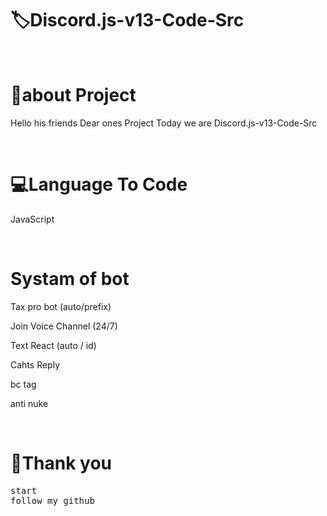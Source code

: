 <!-- Title -->
<h1>🏷Discord.js-v13-Code-Src</h1>
<br>

<h1>👤about Project </h1>
<p>Hello his friends Dear ones Project Today we are Discord.js-v13-Code-Src</p>
<!-- view -->
<br>
<h1>💻Language To Code</h1>
<p>JavaScript</p>
<br>

<h1>Systam of bot </h1>
<p>Tax pro bot (auto/prefix)</p>
<p>Join Voice Channel (24/7)</p>
<p>Text React  (auto / id)</p>
<p>Cahts Reply</p>
<p>bc tag</p>
<p>anti nuke</p>
<br>
<h1>💖Thank you</h1>
<pre>
start
follow my github
</pre>
